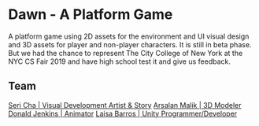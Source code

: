 # Dawn - A Platform Game

A platform game using 2D assets for the environment and UI visual design and 3D assets for player and non-player characters. It is still in beta phase. But we had the chance to represent The City College of New York at the NYC CS Fair 2019 and have high school test it and give us feedback.

## Team

[Seri Cha | Visual Development Artist & Story](https://www.behance.net/sericha)
[Arsalan Malik | 3D Modeler](https://www.behance.net/malarsalan)
[Donald Jenkins | Animator](https://www.behance.net/stockjr976225)
[Laisa Barros | Unity Programmer/Developer](https://www.linkedin.com/in/laisa-barros)
